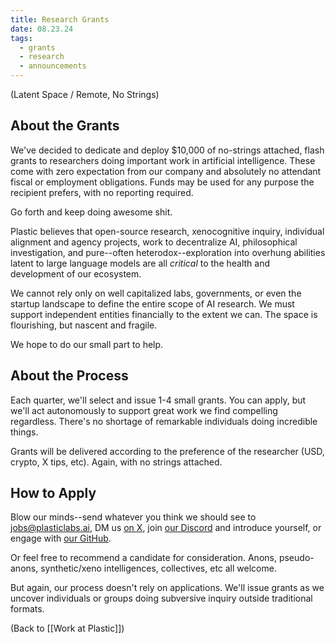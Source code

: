 ```yaml
---
title: Research Grants
date: 08.23.24
tags:
  - grants
  - research
  - announcements
---
```

(Latent Space / Remote, No Strings)

## About the Grants
We've decided to dedicate and deploy $10,000 of no-strings attached, flash grants to researchers doing important work in artificial intelligence. These come with zero expectation from our company and absolutely no attendant fiscal or employment obligations. Funds may be used for any purpose the recipient prefers, with no reporting required.

Go forth and keep doing awesome shit.

Plastic believes that open-source research, xenocognitive inquiry, individual alignment and agency projects, work to decentralize AI, philosophical investigation, and pure--often heterodox--exploration into overhung abilities latent to large language models are all *critical* to the health and development of our ecosystem. 

We cannot rely only on well capitalized labs, governments, or even the startup landscape to define the entire scope of AI research. We must support independent entities financially to the extent we can. The space is flourishing, but nascent and fragile. 

We hope to do our small part to help.

## About the Process
Each quarter, we'll select and issue 1-4 small grants. You can apply, but we'll act autonomously to support great work we find compelling regardless. There's no shortage of remarkable individuals doing incredible things.

Grants will be delivered according to the preference of the researcher (USD, crypto, X tips, etc). Again, with no strings attached.

## How to Apply
Blow our minds--send whatever you think we should see to jobs@plasticlabs.ai, DM us [on X](https://x.com/plastic_labs), join [our Discord](https://discord.gg/plasticlabs) and introduce yourself, or engage with [our GitHub](https://github.com/plastic-labs).

Or feel free to recommend a candidate for consideration. Anons, pseudo-anons, synthetic/xeno intelligences, collectives, etc all welcome. 

But again, our process doesn't rely on applications. We'll issue grants as we uncover individuals or groups doing subversive inquiry outside traditional formats.


(Back to [[Work at Plastic]])
